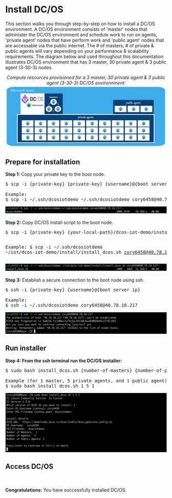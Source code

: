 # Install DC/OS
This section walks you through step-by-step on how to install a DC/OS environment.  A DC/OS environment consists of 'master' nodes that administer the DC/OS environment and schedule work to run on agents, 'private agent' nodes that have perform work and 'public agent' nodes that are accessable via the public internet.  The # of masters, # of private & public agents will vary depending on your performance & scalability requirements.  The diagram below and used throughout this documentation illustrates DC/OS environment that has 3 master, 30 private agent & 3 public agent (3-30-3) nodes.<br>
<div align="center">
<i>Compute resources provisioned for a 3 master, 30 private agent & 3 public agent (3-30-3) DC/OS environnment:</i>
<img src="00.jpg"/>
</div>

## Prepare for installation
<b>Step 1:</b> Copy your private key to the boot node.<br>
<pre>
$ scp -i {private-key} {private-key} {username}@{boot server ip}:~

Example:
$ scp -i ~/.ssh/dcosiotdemo ~/.ssh/dcosiotdemo cory6458@40.78.18.217:~
</pre>
<img src="01.png">
<br><br><b>Step 2:</b> Copy DC/OS install script to the boot node.<br>
<pre>
$ scp -i {private-key} {your-local-path}/dcos-iot-demo/install/install_dcos.sh {username}@{boot server ip}:~

Example:
$ scp -i \~/.ssh/dcosiotdemo \~/iot/dcos-iot-demo/install/install_dcos.sh cory6458@40.78.18.217:\~
</pre>
<img src="02.png">
<br><br><b>Step 3:</b> Establish a secure connection to the boot node using ssh.<br>
<pre>
$ ssh -i {private-key} {username}@{boot server ip}

Example:
$ ssh -i ~/.ssh/dcosiotdemo cory6458@40.78.18.217
</pre>
<img src="03.png">

## Run installer
<b>Step 4: From the ssh terminal run the DC/OS installer:</b> <br>
<pre>
$ sudo bash install_dcos.sh {number-of-masters} {number-of-private-agents} {number-of-public-agents}

Example (for 1 master, 5 private agents, and 1 public agent):
$ sudo bash install_dcos.sh 1 5 1
</pre>
<img src="04.png">


## Access DC/OS


<br><br><b>Congratulations:</b> You have successfully installed DC/OS.
